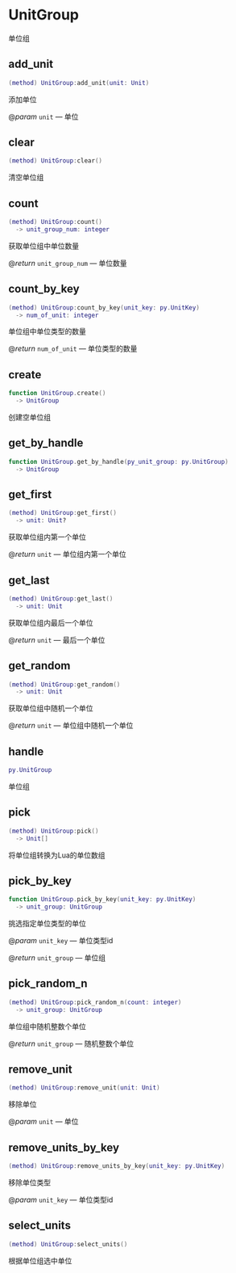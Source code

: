 # UnitGroup

单位组

## add_unit

```lua
(method) UnitGroup:add_unit(unit: Unit)
```

添加单位

@*param* `unit` — 单位
## clear

```lua
(method) UnitGroup:clear()
```

清空单位组
## count

```lua
(method) UnitGroup:count()
  -> unit_group_num: integer
```

获取单位组中单位数量

@*return* `unit_group_num` — 单位数量
## count_by_key

```lua
(method) UnitGroup:count_by_key(unit_key: py.UnitKey)
  -> num_of_unit: integer
```

单位组中单位类型的数量

@*return* `num_of_unit` — 单位类型的数量
## create

```lua
function UnitGroup.create()
  -> UnitGroup
```

创建空单位组
## get_by_handle

```lua
function UnitGroup.get_by_handle(py_unit_group: py.UnitGroup)
  -> UnitGroup
```

## get_first

```lua
(method) UnitGroup:get_first()
  -> unit: Unit?
```

获取单位组内第一个单位

@*return* `unit` — 单位组内第一个单位
## get_last

```lua
(method) UnitGroup:get_last()
  -> unit: Unit
```

获取单位组内最后一个单位

@*return* `unit` — 最后一个单位
## get_random

```lua
(method) UnitGroup:get_random()
  -> unit: Unit
```

获取单位组中随机一个单位

@*return* `unit` — 单位组中随机一个单位
## handle

```lua
py.UnitGroup
```

单位组
## pick

```lua
(method) UnitGroup:pick()
  -> Unit[]
```

将单位组转换为Lua的单位数组
## pick_by_key

```lua
function UnitGroup.pick_by_key(unit_key: py.UnitKey)
  -> unit_group: UnitGroup
```

挑选指定单位类型的单位

@*param* `unit_key` — 单位类型id

@*return* `unit_group` — 单位组
## pick_random_n

```lua
(method) UnitGroup:pick_random_n(count: integer)
  -> unit_group: UnitGroup
```

单位组中随机整数个单位

@*return* `unit_group` — 随机整数个单位
## remove_unit

```lua
(method) UnitGroup:remove_unit(unit: Unit)
```

移除单位

@*param* `unit` — 单位
## remove_units_by_key

```lua
(method) UnitGroup:remove_units_by_key(unit_key: py.UnitKey)
```

移除单位类型

@*param* `unit_key` — 单位类型id
## select_units

```lua
(method) UnitGroup:select_units()
```

根据单位组选中单位

